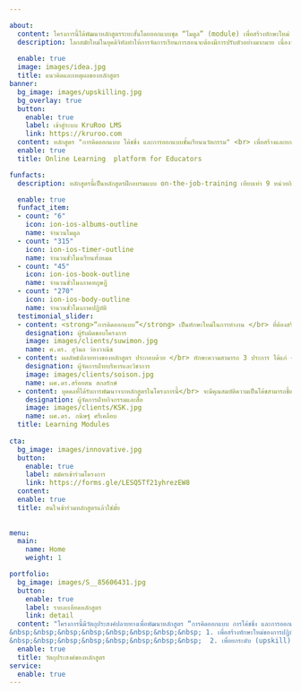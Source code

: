 ```yaml
---

about:
  content: โครงการนี้ได้พัฒนาหลักสูตรระยะสั้นโดยออกแบบชุด “โมดูล” (module) เพื่อสร้างทักษะใหม่ (reskill) และยกระดับทักษะที่มีอยู่เดิม (upskill) ของบุคลากรทางการศึกษาทุกประเภท เป้าหมายของโครงการมุ่งพัฒนาทักษะการทำงานของบุคลากรทางการศึกษาที่เป็นกลุ่มเป้าหมายในการอบรม ผลลัพธ์ของโครงการจะทำให้ได้บัณฑิตพันธุ์ใหม่หรือครูรุ่นใหม่ที่สามารถออกแบบชั้นเรียนโดยใช้เทคโนโลยีหรือนวัตกรรมทางการศึกษาได้อย่างมีประสิทธิผล การสร้างชั้นเรียนนวัตกรรมจะส่งผลให้ผู้เรียนมีคุณลักษณะที่พึงประสงค์ตามมาตรฐานการศึกษาของชาติที่กำหนดในรูปของ DOE  ผู้เรียนที่ผ่านการเรียนรู้จาก ชั้นเรียนนวัตกรรมจะมีทักษะความสามารถที่สอดคล้องกับความต้องการของยุคสมัยใหม่และเหมาะกับแนวทางการพัฒนาประเทศต่อไป
  description: โลกสมัยใหม่ในยุคดิจิทัลทำให้การจัดการเรียนการสอนจะต้องมีการปรับตัวอย่างมากมาย เนื่องจากความก้าวหน้าทางเทคโนโลยีคอมพิวเตอร์ หรือเทคโนโลยีการสื่อสารเข้ามามีผลกระทบต่อการเรียนรู้ของผู้เรียนในยุคนี้ ดังนั้น ครูจำเป็นต้องปรับเปลี่ยนแนวคิดและวิธีการทำงานในการจัดการเรียนการสอนที่ต่างจากอดีต
  
  enable: true
  image: images/idea.jpg
  title: แนวคิดและเหตุผลของหลักสูตร
banner:
  bg_image: images/upskilling.jpg
  bg_overlay: true
  button:
    enable: true
    label: เข้าสู่ระบบ KruRoo LMS
    link: https://kruroo.com
  content: หลักสูตร "การคิดออกแบบ โค้ชชิ่ง และการออกแบบชั้นเรียนนวัตกรรม" <br> เพื่อสร้างและยกระดับทักษะการทำงานของบุคลากรทางการศึกษาสำหรับการเรียนรู้ออนไลน์และออฟไลน์
  enable: true
  title: Online Learning  platform for Educators

funfacts:
  description: หลักสูตรนี้เป็นหลักสูตรฝึกอบรมแบบ on-the-job-training เทียบเท่า 9 หน่วยกิต แบ่งเป็นโมดูลภาคทฤษฎีและภาคปฏิบัติ จำนวน 6 โมดูล

  enable: true
  funfact_item:
  - count: "6"
    icon: ion-ios-albums-outline
    name: จำนวนโมดูล
  - count: "315"
    icon: ion-ios-timer-outline
    name: จำนวนชั่วโมงเรียนทั้งหมด
  - count: "45"
    icon: ion-ios-book-outline
    name: จำนวนชั่วโมงภาคทฤษฎี
  - count: "270"
    icon: ion-ios-body-outline
    name: จำนวนชั่วโมงภาคปฏิบัติ
  testimonial_slider:
  - content: <strong>“การคิดออกแบบ”</strong> เป็นทักษะใหม่ในการทำงาน </br> ที่ต้องสร้างให้เกิดขึ้น (reskill) ส่วน </br> <strong>“การออกแบบชั้นเรียนนวัตกรรม”</strong> เป็นทักษะที่ </br> ต้องยกระดับให้สูงขึ้นจากเดิม (upskill) </br> ทั้งสองทักษะนี้เป็นจุดเน้นของโครงการนี้
    designation: ผู้รับผิดชอบโครงการ
    image: images/clients/suwimon.jpg
    name: ศ.ดร. สุวิมล ว่องวาณิช
  - content: ผลลัพธ์ปลายทางของหลักสูตร ประกอบด้วย </br> ทักษะความสามารถ 3 ประการ ได้แก่ </br> ทักษะการคิดออกแบบ ทักษะการโค้ชชิ่ง </br> และทักษะการออกแบบชั้นเรียนนวัตกรรม </br> การสร้างและยกระดับทักษะทั้งสามนี้จะผสมผสานบูรณาการ </br> ผ่านโมดูลที่เน้นทั้งภาคทฤษฎีและปฏิบัติในสถานศึกษา
    designation: ผู้จัดการฝ่ายบริหารและวิชาการ
    image: images/clients/soison.jpg
    name: ผศ.ดร.สร้อยสน สกลรักษ์
  - content: บุคคลที่ได้รับการพัฒนาจากหลักสูตรในโครงการนี้</br> จะมีคุณสมบัติความเป็นโค้ชสามารถชี้แนะการทำงาน </br>โดยใช้การคิดออกแบบในการจัดการเรียนการสอน </br> ซึ่งมีส่วนในการขยายผลความรู้และประสบการณ์</br>ในการออกแบบชั้นเรียนนวัตกรรมให้กับผู้อื่นได้
    designation: ผู้จัดการฝ่ายกิจกรรมและสื่อ
    image: images/clients/KSK.jpg
    name: ผศ.ดร. กนิษฐ์ ศรีเคลือบ	
  title: Learning Modules
  
cta:
  bg_image: images/innovative.jpg
  button:
    enable: true
    label: สมัครเข้าร่วมโครงการ
    link: https://forms.gle/LESQ5Tf21yhrezEW8
  content: 
  enable: true
  title: สนใจเข้าร่วมหลักสูตรแล้วใช่มั้ย
  
  
menu:
  main:
    name: Home
    weight: 1

portfolio:
  bg_image: images/S__85606431.jpg
  button:
    enable: true
    label: รายละเอียดหลักสูตร
    link: detail
  content: "โครงการนี้มีวัตถุประสงค์ปลายทางเพื่อพัฒนาหลักสูตร “การคิดออกแบบ การโค้ชชิ่ง และการออกแบบชั้นเรียนนวัตกรรม” เพื่อสร้างและยกระดับทักษะการทำงานของบุคลากรทางการศึกษาเพื่อพัฒนาห้องเรียนแบบออนไลน์และออฟไลน์ในโรงเรียน โดยมีวัตถุประสงค์เฉพาะดังต่อไปนี้ </br>
&nbsp;&nbsp;&nbsp;&nbsp;&nbsp;&nbsp;&nbsp;&nbsp; 1. เพื่อสร้างทักษะใหม่ของการปฏิบัติงาน (reskill) ด้านการคิดออกแบบและการโค้ชชิ่งแก่บุคลากรทางการศึกษาเพื่อส่งเสริมการปฏิบัติงานในวิชาชีพครู </br>
&nbsp;&nbsp;&nbsp;&nbsp;&nbsp;&nbsp;&nbsp;&nbsp;  2. เพื่อยกระดับ (upskill) สมรรถนะทางวิชาชีพของนิสิตฝึกสอน/ครูในโรงเรียนเป็นครูรุ่นใหม่ให้มีทักษะการออกแบบชั้นเรียนนวัตกรรมทั้งแบบชั้นเรียนออนไลน์และออฟไลน์ที่เหมาะสมกับการเรียนรู้ยุคเทคโนโลยีดิจิทัลโดยใช้การคิดออกแบบและการโค้ชชิ่งเพื่อสร้างประสบการณ์การเรียนรู้ที่สร้างสรรค์แก่ผู้เรียน"
  enable: true
  title: วัตถุประสงค์ของหลักสูตร
service:
  enable: true
---
```

